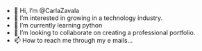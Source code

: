 - 👋 Hi, I’m @CarlaZavala
- 👀 I’m interested in growing in a technology industry. 
- 🌱 I’m currently learning python 
- 💞️ I’m looking to collaborate on creating a professional portfolio. 
- 📫 How to reach me through my e mails...

<!---
CarlaZavala/CarlaZavala is a ✨ special ✨ repository because its `README.md` (this file) appears on your GitHub profile.
You can click the Preview link to take a look at your changes.
--->
